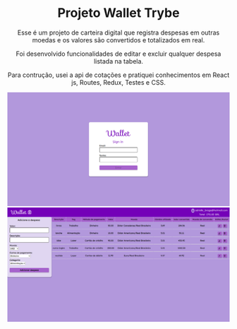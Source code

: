 <div align="center">

# Projeto Wallet Trybe

Esse é um projeto de carteira digital que registra despesas em outras moedas e os valores são convertidos e totalizados em real.

Foi desenvolvido funcionalidades de editar e excluir qualquer despesa listada na tabela.

Para contrução, usei a api de cotações e pratiquei conhecimentos em React js, Routes, Redux, Testes e CSS.

![image](./src/images/tela_login.png)
![image](./src/images/tela_wallet.png)
